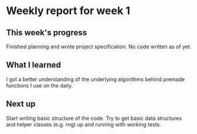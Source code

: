 # Weekly report for week 1
## This week's progress
Finished planning and wrote project specification. No code written as of yet.

## What I learned
I got a better understanding of the underlying algorithms behind premade functions I use on the daily.

## Next up
Start writing basic structure of the code. Try to get basic data structures and helper classes (e.g. rng) up and running with working tests.